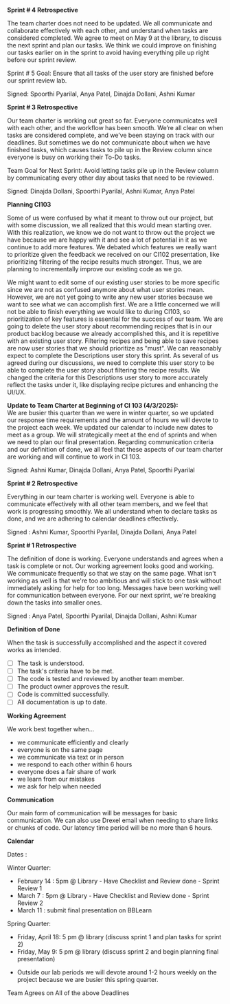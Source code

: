 **Sprint # 4 Retrospective**

The team charter does not need to be updated. We all communicate and collaborate effectively with each other, and understand when tasks are considered completed. We agree to meet on May 9 at the library, to discuss the next sprint and plan our tasks. We think we could improve on finishing our tasks earlier on in the sprint to avoid having everything pile up right before our sprint review.

Sprint # 5 Goal: Ensure that all tasks of the user story are finished before our sprint review lab.

Signed: Spoorthi Pyarilal, Anya Patel, Dinajda Dollani, Ashni Kumar

**Sprint # 3 Retrospective**

Our team charter is working out great so far. Everyone communicates well with each other, and the workflow has been smooth. We’re all clear on when tasks are considered complete, and we’ve been staying on track with our deadlines. But sometimes we do not communicate about when we have finished tasks, which causes tasks to pile up in the Review column since everyone is busy on working their To-Do tasks.

Team Goal for Next Sprint: Avoid letting tasks pile up in the Review column by communicating every other day about tasks that need to be reviewed.

Signed: Dinajda Dollani, Spoorthi Pyarilal, Ashni Kumar, Anya Patel

**Planning CI103**

Some of us were confused by what it meant to throw out our project, but with some discussion, we all realized that this would mean starting over. With this realization, we know we do not want to throw out the project we have because we are happy with it and see a lot of potential in it as we continue to add more features. We debated which features we really want to prioritize given the feedback we received on our CI102 presentation, like prioritizing filtering of the recipe results much stronger. Thus, we are planning to incrementally improve our existing code as we go.

We might want to edit some of our existing user stories to be more specific since we are not as confused anymore about what user stories mean. However, we are not yet going to write any new user stories because we want to see what we can accomplish first. We are a little concerned we will not be able to finish everything we would like to during CI103, so prioritization of key features is essential for the success of our team. We are going to delete the user story about recommending recipes that is in our product backlog because we already accomplished this, and it is repetitive with an existing user story. Filtering recipes and being able to save recipes are now user stories that we should prioritize as "must". We can reasonably expect to complete the Descriptions user story this sprint. As several of us agreed during our discussions, we need to complete this user story to be able to complete the user story about filtering the recipe results. We changed the criteria for this Descriptions user story to more accurately reflect the tasks under it, like displaying recipe pictures and enhancing the UI/UX. 

**Update to Team Charter at Beginning of CI 103 (4/3/2025):**  
We are busier this quarter than we were in winter quarter, so we updated our response time requirements and the amount of hours we will devote to the project each week. We updated our calendar to include new dates to meet as a group. We will strategically meet at the end of sprints and when we need to plan our final presentation. Regarding communication criteria and our definition of done, we all feel that these aspects of our team charter are working and will continue to work in CI 103.  

Signed: Ashni Kumar, Dinajda Dollani, Anya Patel, Spoorthi Pyarilal

**Sprint # 2 Retrospective**

Everything in our team charter is working well. Everyone is able to communicate effectively with all other team members, and we feel that work is progressing smoothly. We all understand when to declare tasks as done, and we are adhering to calendar deadlines effectively.

Signed : Ashni Kumar, Spoorthi Pyarilal, Dinajda Dollani, Anya Patel

**Sprint # 1 Retrospective**

The definition of done is working. Everyone understands and agrees when a task is complete or not. Our working agreement looks good and working. We communicate frequently so that we stay on the same page. What isn't working as well is that we're too ambitious and will stick to one task without immediately asking for help for too long. Messages have been working well for communication between everyone. For our next sprint, we're breaking down the tasks into smaller ones.


Signed : Anya Patel, Spoorthi Pyarilal, Dinajda Dollani, Ashni Kumar


**Definition of Done**

When the task is successfully accomplished and the aspect it covered works as intended.


- [ ] The task is understood.
- [ ] The task's criteria have to be met.
- [ ] The code is tested and reviewed by another team member.
- [ ] The product owner approves the result.
- [ ] Code is committed successfully.
- [ ] All documentation is up to date.

**Working Agreement**

We work best together when...

- we communicate efficiently and clearly
- everyone is on the same page
- we communicate via text or in person
- we respond to each other within 6 hours
- everyone does a fair share of work
- we learn from our mistakes
- we ask for help when needed

**Communication**

Our main form of communication will be messages for basic communication. We can also use Drexel email when needing to share links or chunks of code. Our latency time period will be no more than 6 hours.

**Calendar**

Dates :  

Winter Quarter:
- February 14 : 5pm @ Library 
       - Have Checklist and Review done
       - Sprint Review 1
- March 7 : 5pm @ Library 
       - Have Checklist and Review done
       - Sprint Review 2
- March 11 : submit final presentation on BBLearn

Spring Quarter:
- Friday, April 18: 5 pm @ library (discuss sprint 1 and plan tasks for sprint 2)
- Friday, May 9: 5 pm @ library (discuss sprint 2 and begin planning final presentation)
       
* Outside our lab periods we will devote around 1-2 hours weekly on the project because we are busier this spring quarter.


Team Agrees on All of the above Deadlines